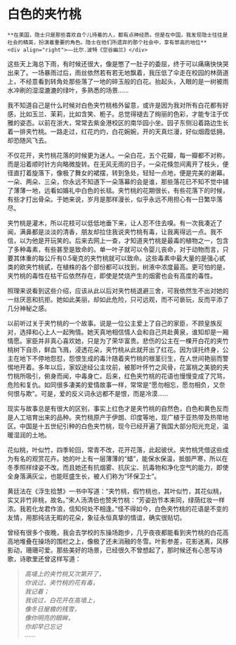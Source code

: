 # 白色的夹竹桃

``` admonish note  
**在美国，隐士只是那些喜欢自个儿待着的人，都有点神经质。但是在中国，我发现隐士往往是社会的精英，扮演着重要的角色。隐士在他们所遗弃的那个社会中，享有崇高的地位**   
<div align="right">——比尔.波特《空谷幽兰》</div>
```

这些天上海总下雨，有时候还很大，像是憋了一肚子的委屈，终于可以痛痛快快哭出来了。一场暴雨过后，雨丝依然若有若无地飘着，我压低了伞走在校园的林荫道上，不经意看到转角处那些落了一地的碎玉般的白花。抬起头，入眼的是一树被雨水冲刷的湿湿漉漉的绿叶，多熟悉的场景……

我不知道自己是什么时候对白色夹竹桃格外留意，或许是因为我对所有白花都有好感，比如玉兰、茉莉，比如含笑、栀子。总觉得褪去了绚丽的色彩，才能专注于优雅的姿态。以前在浙大，常常去紫金港校区的南华园小坐。园子东侧沿着路边生长着一排夹竹桃。一路走过，红花灼灼，白花婉婉，开的天真烂漫，好似烟霞低拥，却恐随风飞去。

不仅花开，夹竹桃花落的时候更为迷人。一朵白花，五个花瓣，每一瓣都不对称，而是沿着顺时针方向略微旋转。在无风无雨的日子，一朵花倏忽间离开了枝头，便径直打着旋落下，像极了舞女的裙摆，转到急处，轻轻一点地，便是完美的谢幕。一朵、两朵、三朵，你永远不知道下一朵落幕的会是谁，那些落花已不知不觉中铺了薄薄一地，远看如婚礼中白色的长毯。夹竹桃的花期很长，有些花落下的时候，有些才打出骨朵。于她来说，岁月是那样漫长，似乎永远不用担心有一日繁华落尽。

夹竹桃是灌木，所以花枝可以低低地垂下来，让人忍不住去嗅。有一次我凑近了闻，满鼻都是淡淡的清香，朋友却拉住我说夹竹桃有毒，让我离得远一点。我不信，以为他是开玩笑的。后来去网上一查，才知道夹竹桃是最毒的植物之一，包含了多种毒素，有些甚至是致命的。单一叶子就可以令婴儿丧命，对于动物而言，只要其体重的每公斤有0.5毫克的夹竹桃就可以致命。这些毒素中最大量的是强心甙类的欧夹竹桃甙，在植株的各个部份都可以找到，树液中浓度最高。更可怕的是，夹竹桃的毒性在枯干后依然存在，即使是焚烧产生的烟雾也会有高度的毒性。

照理来说看到这些介绍，应该从此以后对夹竹桃退避三舍，可我依然生不出对她的一丝厌恶和抗拒。她如此美丽，却如此危险，只可远观，而不可亵玩，反而平添了几分神秘之感。

以前听过关于夹竹桃的一个故事。说是一位公主爱上了自己的家臣，不顾皇族反对，选择和心上人一起殉情。她天真地相信情人会和自己共赴黄泉，谁知却是一厢情愿。家臣并非真心喜欢她，只是为了荣华富贵。悲伤的公主在一棵开白花的夹竹桃树下自杀，鲜血飞溅，浸透花朵，夹竹桃从此就开出了红花。因为误托终身，公主在地下不停地怨怼，怨恨生成的毒汁随着夹竹桃的根茎衍生，在人世间艳丽而警惕地开着。多年以后，家奴途经公主坟前，被那叶怀竹之风骨，花富桃之美貌的夹竹桃所吸引，俯身而闻，中毒身亡。后来，红色夹竹桃的花语也慢慢变成了咒骂，危险和复仇。如同很多凄美的爱情故事一样，常常是“愿勿相忘，愿勿相负，又奈何恨与欺”。可是，爱的反义词永远都不是恨，而是冷漠……

现实与故事总是有很大的区别，事实上红色才是夹竹桃的自然色，白色和黄色反而是人工培育出来的品种。夹竹桃原产于伊朗、印度等地，现广植于亚热带及热带地区。中国是十五世纪引种的白色夹竹桃，现今已经开遍了我国大部分阳光充足，温暖湿润的土地。

花似桃，叶似竹，四季轮回，常青不改，花开花落，此起彼伏。夹竹桃凭借这些成为有名的观赏花卉。她的叶上有一层薄薄的“蜡”，能保水保温，抵御严寒，所以在冬季照样绿姿不改。而且她还有抗烟雾、抗灰尘、抗毒物和净化空气的能力，即使全身落满灰尘，也能旺盛生长，被人们称为“环保卫士”。

黄廷法在《浮生拾慧》一书中写道：“夹竹桃，假竹桃也，其叶似竹，其花似桃，实又非竹非桃，故名。”宋人汤清伯也赞夹竹桃：“芳姿劲节本来同，绿荫红妆一样浓。我若化龙君作浪，信知何处不相逢。”怪不得如今，白色夹竹桃的花语是不变的友情，用那纯洁无暇的花朵，象征永恒真挚的情谊，确实很贴切。

曾经有很多个夜晚，我会去学校的东操场跑步，几乎夜夜都能看到夹竹桃的白花高高地堆叠在操场的围栏之上，像极了还未消融的冬雪。叶影参差，花影迷离，风移影动，珊珊可爱。那些美好的场景，已经很久不曾想起了，那时候还有心思写诗歌，诗歌里还曾这样写道：

> *高墙上的夹竹桃又次第开了，    
> 你说过，夹竹桃的花有毒，    
> 我记着；    
> 我说过，白花开在高墙上，    
> 像冬日屋檐的残雪，    
> 像你明亮的眼眸，    
> 你却早已忘记    
> ……*

